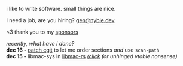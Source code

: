 i like to write software. small things are nice.

I need a job, are you hiring? [gen@nyble.dev](mailto:gen@nyble.dev)

<3 thank you to my [sponsors](https://github.com/sponsors/gennyble)

*recently, what have i done?*  
**dec 16 -** [patch cgit][cgit-patch] to let me order sections *and* use `scan-path`  
**dec 15 -** libmac-sys in [libmac-rs](https://github.com/gennyble/libmac-rs) *([click][vtable] for unhinged vtable nonsense)*

[cgit-patch]: https://git.nyble.dev/forks/cgit-pink/commit/?id=733a517036bc5ad3327b41f494b0d09cd2470262
[vtable]: https://github.com/gennyble/libmac-rs/blob/dc760ccb32159509ebafe31936aaa46246cc2761/libmac-sys/src/lib.rs#L99